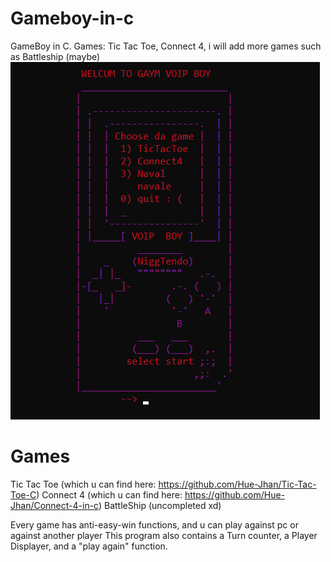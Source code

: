 # Gameboy-in-c
GameBoy in C. Games: Tic Tac Toe, Connect 4, i will add more games such as Battleship (maybe)
![alt text](https://github.com/Hue-Jhan/Gameboy-in-c/blob/main/gaymboy.png?raw=true)

# Games
Tic Tac Toe (which u can find here: https://github.com/Hue-Jhan/Tic-Tac-Toe-C)
Connect 4 (which u can find here: https://github.com/Hue-Jhan/Connect-4-in-c)
BattleShip (uncompleted xd)

Every game has anti-easy-win functions, and u can play against pc or against another player
This program also contains a Turn counter, a Player Displayer, and a "play again" function.
